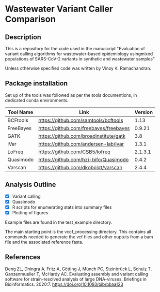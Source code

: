 # Wastewater Variant Caller Comparison
[//]: #wastewater_variant_caller_comparison

## Description
This is a repository for the code used in the manuscript "Evaluation of variant calling algorithms for wastewater-based epidemiology usingmixed populations of SARS-CoV-2 variants in synthetic and wastewater samples" 

Unless otherwise specified code was written by Vinoy K. Ramachandran. 

## Package installation

Set up of the tools was followed as per the tools documentions, in dedicated conda environments. 


| Tool Name | Link | Version |
|---|---|---|
| BCFtools | https://github.com/samtools/bcftools | 1.13 |
| FreeBayes | https://github.com/freebayes/freebayes|0.9.21 |
| GATK | https://github.com/broadinstitute/gatk |3.8|
| iVar | https://github.com/andersen-lab/ivar| 1.3.1|
| LoFreq | https://github.com/CSB5/lofreq | 2.1.3.1|
| Quasimodo | https://github.com/hzi-bifo/Quasimodo |0.4.2 |
| Varscan |https://github.com/dkoboldt/varscan |2.4.4 |

## Analysis Outline

- [x] Variant calling
- [x] Quasimodo 
- [x] R scripts for enumerating stats into summary files
- [x] Plotting of figures

Example files are found in the test_example directory.

The main starting point is the vccf_processing directory. This contains all commands needed to generate the vcf files and other ouptuts from a bam file and the associated reference fasta.

## References

Deng ZL, Dhingra A, Fritz A, Götting J, Münch PC, Steinbrück L, Schulz T, Ganzenmueller T, McHardy AC. Evaluating assembly and variant calling software for strain-resolved analysis of large DNA-viruses. Briefings in Bioinformatics. 2020:7. https://doi.org/10.1093/bib/bbaa123



